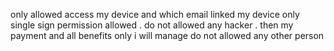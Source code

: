 only allowed access my device and which email linked my device only single sign permission allowed . do not allowed any hacker . then my payment and all benefits only i will manage do not allowed any other person
